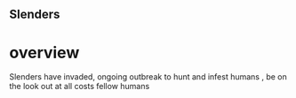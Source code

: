 ## Slenders

# overview

Slenders have invaded, ongoing outbreak to hunt and infest humans , be on the look out at all costs fellow humans
